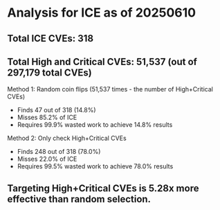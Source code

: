 # Analysis for ICE as of 20250610

## Total ICE CVEs: 318
## Total High and Critical CVEs: 51,537 (out of 297,179 total CVEs)

Method 1: Random coin flips (51,537 times - the number of High+Critical CVEs)
  - Finds 47 out of 318 (14.8%)
  - Misses 85.2% of ICE
  - Requires 99.9% wasted work to achieve 14.8% results

Method 2: Only check High+Critical CVEs
  - Finds 248 out of 318 (78.0%)
  - Misses 22.0% of ICE
  - Requires 99.5% wasted work to achieve 78.0% results

## Targeting High+Critical CVEs is 5.28x more effective than random selection.
